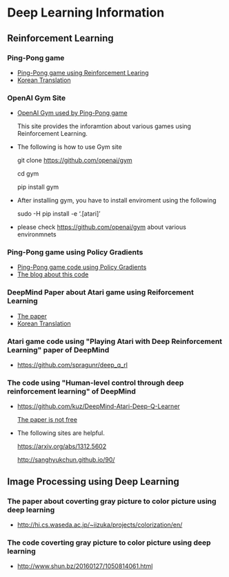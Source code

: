 # Deep Learning Information

## Reinforcement Learning

### Ping-Pong game

* [Ping-Pong game using Reinforcement Learing](http://karpathy.github.io/2016/05/31/rl/)
* [Korean Translation](http://keunwoochoi.blogspot.kr/2016/06/andrej-karpathy.html)

### OpenAI Gym Site

* [OpenAI Gym used by Ping-Pong game](https://gym.openai.com/)

  This site provides the inforamtion about various games using Reinforcement Learning.

* The following is how to use Gym site

  git clone https://github.com/openai/gym

  cd gym

  pip install gym

* After installing gym, you have to install enviroment using the following

  sudo -H pip install -e ‘.[atari]’

* please check https://github.com/openai/gym about various environmnets

### Ping-Pong game using Policy Gradients

* [Ping-Pong game code using Policy Gradients](https://gist.github.com/karpathy/a4166c7fe253700972fcbc77e4ea32c5)
* [The blog about this code](http://karpathy.github.io/2016/05/31/rl/)

### DeepMind Paper about Atari game using Reiforcement Learning

* [The paper](https://arxiv.org/abs/1312.5602)
* [Korean Translation](http://sanghyukchun.github.io/90)

### Atari game code using "Playing Atari with Deep Reinforcement Learning" paper of DeepMind

* https://github.com/spragunr/deep_q_rl

### The code using "Human-level control through deep reinforcement learning" of DeepMind

* https://github.com/kuz/DeepMind-Atari-Deep-Q-Learner

  [The paper is not free](http://www.nature.com/nature/journal/v518/n7540/full/nature14236.html)

* The following sites are helpful.

  https://arxiv.org/abs/1312.5602

  http://sanghyukchun.github.io/90/

## Image Processing using Deep Learning

### The paper about coverting gray picture to color picture using deep learning

* http://hi.cs.waseda.ac.jp/~iizuka/projects/colorization/en/

### The code coverting gray picture to color picture using deep learning

* http://www.shun.bz/20160127/1050814061.html
